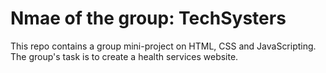 # Nmae of the group: TechSysters
This repo contains a group mini-project on HTML, CSS and JavaScripting. The group's task is to create a health services website.

